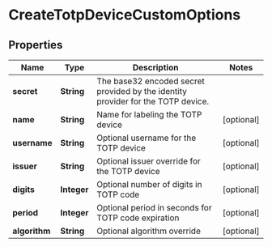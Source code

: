 

# CreateTotpDeviceCustomOptions


## Properties

| Name | Type | Description | Notes |
|------------ | ------------- | ------------- | -------------|
|**secret** | **String** | The base32 encoded secret provided by the identity provider for the TOTP device. |  |
|**name** | **String** | Name for labeling the TOTP device |  [optional] |
|**username** | **String** | Optional username for the TOTP device |  [optional] |
|**issuer** | **String** | Optional issuer override for the TOTP device |  [optional] |
|**digits** | **Integer** | Optional number of digits in TOTP code |  [optional] |
|**period** | **Integer** | Optional period in seconds for TOTP code expiration |  [optional] |
|**algorithm** | **String** | Optional algorithm override |  [optional] |



